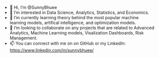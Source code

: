 - 👋 Hi, I’m @SunnyBhuee
- 👀 I’m interested in Data Science, Analytics, Statistics, and Economics.
- 🌱 I’m currently learning theory behind the most popular machine learning models, artifical intelligence, and optimization models.
- 💞️ I’m looking to collaborate on any projects that are related to Advanced Analytics, Machine Learning models, Visalization Dashboards, Risk Management.
- 📫 You can connect with me on on GitHub or my LinkedIn: https://www.linkedin.com/in/sunnybhuee/

<!---
SunnyBhuee/SunnyBhuee is a ✨ special ✨ repository because its `README.md` (this file) appears on your GitHub profile.
You can click the Preview link to take a look at your changes.
--->
